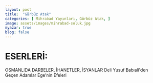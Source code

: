 ```yaml
---
layout: post
title:  "Gürbüz Atak"
categories: [ Mihrabad Yayınları, Gürbüz Atak, ]
image: assets/images/mihrabad-soluk.jpg
myazar: true
blog: false
---
```


# ESERLERİ:

OSMANLIDA DARBELER, İHANETLER, İSYANLAR
Deli Yusuf
Babıali'den Geçen Adamlar
Ege'nin Efeleri
